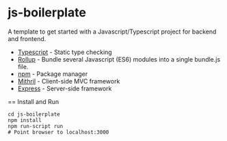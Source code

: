 # js-boilerplate

A template to get started with a Javascript/Typescript project for backend and frontend.

* [Typescript] - Static type checking
* [Rollup] - Bundle several Javascript (ES6) modules into a single bundle.js file.
* [npm] - Package manager
* [Mithril] - Client-side MVC framework
* [Express] - Server-side framework

== Install and Run

```
cd js-boilerplate
npm install
npm run-script run
# Point browser to localhost:3000
```

[Typescript]: https://www.typescriptlang.org/
[Rollup]: http://rollupjs.org/
[npm]: https://www.npmjs.com/
[Mithril]: http://mithril.js.org/
[Express]: http://expressjs.com/
